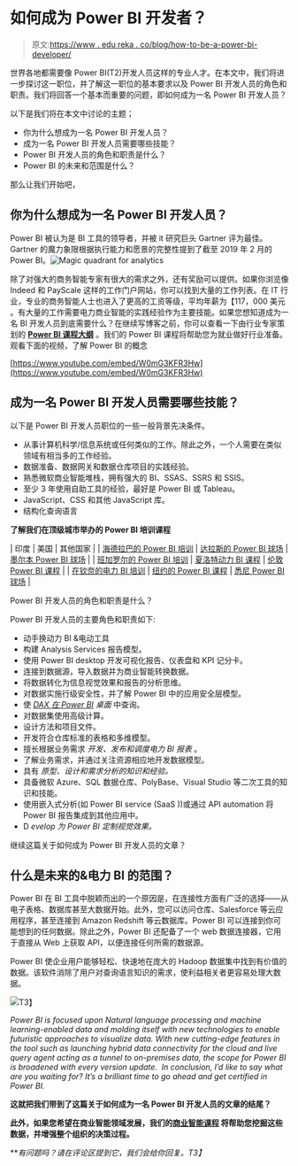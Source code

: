 # 如何成为 Power BI 开发者？

> 原文:[https://www . edu reka . co/blog/how-to-be-a-power-bi-developer/](https://www.edureka.co/blog/how-to-become-a-power-bi-developer/)

世界各地都需要像 Power BI(T2)开发人员这样的专业人才。在本文中，我们将进一步探讨这一职位，并了解这一职位的基本要求以及 Power BI 开发人员的角色和职责。我们将回答一个基本而重要的问题，即如何成为一名 Power BI 开发人员？

以下是我们将在本文中讨论的主题；

*   你为什么想成为一名 Power BI 开发人员？
*   成为一名 Power BI 开发人员需要哪些技能？
*   Power BI 开发人员的角色和职责是什么？
*   Power BI 的未来和范围是什么？

那么让我们开始吧，

## **你为什么想成为一名 Power BI 开发人员？**

Power BI 被认为是 BI 工具的领导者，并被 it 研究巨头 Gartner 评为最佳。Gartner 的魔力象限根据执行能力和愿景的完整性提到了截至 2019 年 2 月的 Power BI。![Magic quadrant for analytics](../Images/8cceeb04f99a0b95fb9e5f0fa3cf1726.png)

除了对强大的商务智能专家有很大的需求之外，还有奖励可以提供。如果你浏览像 Indeed 和 PayScale 这样的工作门户网站，你可以找到大量的工作列表。在 IT 行业，专业的商务智能人士也进入了更高的工资等级，平均年薪为【117，000 美元 。有大量的工作需要电力商业智能的实践经验作为主要技能。如果您想知道成为一名 BI 开发人员到底需要什么？在继续写博客之前，你可以查看一下由行业专家策划的 **[Power BI 课程大纲](https://www.edureka.co/power-bi-certification-training)** 。我们的 Power BI 课程将帮助您为就业做好行业准备。观看下面的视频，了解 Power BI 的概念

[https://www.youtube.com/embed/W0mG3KFR3Hw](https://www.youtube.com/embed/W0mG3KFR3Hw)

## 成为一名 Power BI 开发人员需要哪些技能？

以下是 Power BI 开发人员职位的一些一般背景先决条件。

*   从事计算机科学/信息系统或任何类似的工作。除此之外，一个人需要在类似领域有相当多的工作经验。
*   数据准备、数据网关和数据仓库项目的实践经验。
*   熟悉微软商业智能堆栈，拥有强大的 BI、SSAS、SSRS 和 SSIS。
*   至少 3 年使用自助工具的经验，最好是 Power BI 或 Tableau。
*   JavaScript、CSS 和其他 JavaScript 库。
*   结构化查询语言

**了解我们在顶级城市举办的 Power BI 培训课程**

| 印度 | 美国 | 其他国家 |
| [海德拉巴的 Power BI 培训](https://www.edureka.co/power-bi-certification-training-hyderabad) | [达拉斯的 Power BI 球场](https://www.edureka.co/power-bi-certification-training-dallas) | [墨尔本 Power BI 球场](https://www.edureka.co/power-bi-certification-training-melbourne) |
| [班加罗尔的 Power BI 培训](https://www.edureka.co/power-bi-certification-training-bangalore) | [夏洛特动力 BI 课程](https://www.edureka.co/power-bi-certification-training-charlotte) | [伦敦 Power BI 课程](https://www.edureka.co/power-bi-certification-training-london) |
| [在钦奈的电力 BI 培训](https://www.edureka.co/power-bi-certification-training-chennai) | [纽约的 Power BI 课程](https://www.edureka.co/power-bi-certification-training-new-york-city) | [悉尼 Power BI 球场](https://www.edureka.co/power-bi-certification-training-sydney) |

Power BI 开发人员的角色和职责是什么？

Power BI 开发人员的主要角色和职责如下:

*   动手换动力 BI &电动工具
*   构建 Analysis Services 报告模型。
*   使用 Power BI desktop 开发可视化报告、仪表盘和 KPI 记分卡。
*   连接到数据源，导入数据并为商业智能转换数据。
*   将数据转化为信息视觉效果和报告的分析思维。
*   对数据实施行级安全性，并了解 Power BI 中的应用安全层模型。
*   使 *[DAX 在 Power BI](https://www.edureka.co/blog/power-bi-dax-basics/) 桌面* 中查询。
*   对数据集使用高级计算。
*   设计方法和项目文件。
*   开发符合仓库标准的表格和多维模型。
*   擅长根据业务需求 *开发、发布和调度电力 BI 报表* 。
*   了解业务需求，并通过关注资源相应地开发数据模型。
*   具有 *原型、设计和需求分析的知识和经验。*
*   具备微软 Azure、SQL 数据仓库、PolyBase、Visual Studio 等二次工具的知识和技能。
*   使用嵌入式分析(如 Power BI service (SaaS ))或通过 API automation 将 Power BI 报告集成到其他应用中。
*   D *evelop 为 Power BI 定制视觉效果。*

继续这篇关于如何成为 Power BI 开发人员的文章？

## **什么是未来的&电力 BI 的范围？**

Power BI 在 BI 工具中脱颖而出的一个原因是，在连接性方面有广泛的选择——从电子表格、数据库甚至大数据开始。此外，您可以访问仓库、Salesforce 等云应用程序，甚至连接到 Amazon Redshift 等云数据库。Power BI 可以连接到你可能想到的任何数据。除此之外，Power BI 还配备了一个 web 数据连接器，它用于直接从 Web 上获取 API，以便连接任何所需的数据源。

Power BI 使企业用户能够轻松、快速地在庞大的 Hadoop 数据集中找到有价值的数据。该软件消除了用户对查询语言知识的需求，使利益相关者更容易处理大数据。

![](../Images/80c52a551e83ba9eac8386839a8996e8.png)T3】

*Power BI is focused upon Natural language processing and machine learning-enabled data and molding itself with new technologies to enable futuristic approaches to visualize data. With new cutting-edge features in the tool such as launching hybrid data connectivity for the cloud and live query agent acting as a tunnel to on-premises data, the scope for Power BI is broadened with every version update.  In conclusion, I’d like to say what are you waiting for? It’s a brilliant time to go ahead and get certified in Power BI.*

**这就把我们带到了这篇关于如何成为一名 Power BI 开发人员的文章的结尾？**

**此外，如果您希望在商业智能领域发展，我们的[商业智能课程](https://www.edureka.co/masters-program/business-intelligence-certification) 将帮助您挖掘这些数据，并增强整个组织的决策过程。**

***有问题吗？请在评论区提到它，我们会给你回复。*T3】**